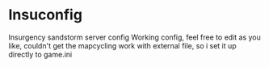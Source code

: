 # Insuconfig
Insurgency sandstorm server config 
Working config, feel free to edit as you like, couldn't get the mapcycling work with external file, so i set it up directly to game.ini
